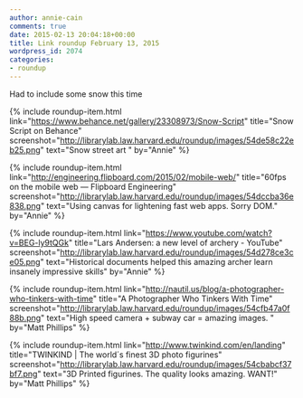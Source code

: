 ```yaml
---
author: annie-cain
comments: true
date: 2015-02-13 20:04:18+00:00
title: Link roundup February 13, 2015
wordpress_id: 2074
categories:
- roundup
---
```


Had to include some snow this time

{% include roundup-item.html
  link="https://www.behance.net/gallery/23308973/Snow-Script"
  title="Snow Script on Behance"
  screenshot="http://librarylab.law.harvard.edu/roundup/images/54de58c22eb25.png"
  text="Snow street art "
  by="Annie"
%}

{% include roundup-item.html
  link="http://engineering.flipboard.com/2015/02/mobile-web/"
  title="60fps on the mobile web — Flipboard Engineering"
  screenshot="http://librarylab.law.harvard.edu/roundup/images/54dccba36e838.png"
  text="Using canvas for lightening fast web apps. Sorry DOM."
  by="Annie"
%}

{% include roundup-item.html
  link="https://www.youtube.com/watch?v=BEG-ly9tQGk"
  title="Lars Andersen: a new level of archery - YouTube"
  screenshot="http://librarylab.law.harvard.edu/roundup/images/54d278ce3ce05.png"
  text="Historical documents helped this amazing archer learn insanely impressive skills"
  by="Annie"
%}

{% include roundup-item.html
  link="http://nautil.us/blog/a-photographer-who-tinkers-with-time"
  title="A Photographer Who Tinkers With Time"
  screenshot="http://librarylab.law.harvard.edu/roundup/images/54cfb47a0f88b.png"
  text="High speed camera + subway car = amazing images. "
  by="Matt Phillips"
%}

{% include roundup-item.html
  link="http://www.twinkind.com/en/landing"
  title="TWINKIND | The world´s finest 3D photo figurines"
  screenshot="http://librarylab.law.harvard.edu/roundup/images/54cbabcf37bf7.png"
  text="3D Printed figurines. The quality looks amazing. WANT!"
  by="Matt Phillips"
%}

